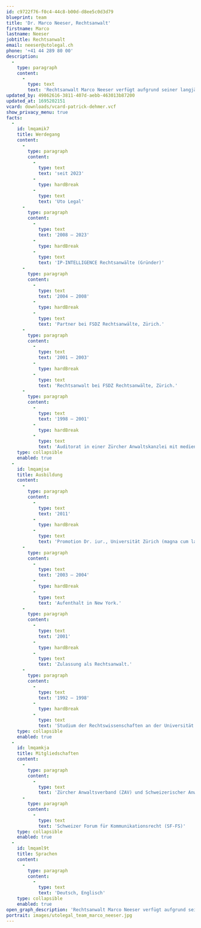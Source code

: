 ```yaml
---
id: c9722f76-f0c4-44c8-b00d-d8ee5c0d3d79
blueprint: team
title: 'Dr. Marco Neeser, Rechtsanwalt'
firstname: Marco
lastname: Neeser
jobtitle: Rechtsanwalt
email: neeser@utolegal.ch
phone: '+41 44 289 80 00'
description:
  -
    type: paragraph
    content:
      -
        type: text
        text: 'Rechtsanwalt Marco Neeser verfügt aufgrund seiner langjährigen Berufspraxis über grosse Erfahrung im Bereich der Unterhaltungs- und Medienbranche (Musik- und Filmindustrie, elektronische Medien, neue Technologien und Geschäftsmodelle, E-Commerce, Werbung, Lizenz- und Verlagswesen usw.). Zu seinen Klienten gehören insbesondere Musik-, Game- und Filmproduzenten, Tonträgerunternehmen, Verlage, Medienunternehmen, Künstler, Werbe- und Design-Agenturen sowie Startups und etablierte Unternehmen im Medien- und Technologiesektor. Er praktiziert vorwiegend in den Bereichen Urheberrecht, Lizenzvertragsrecht, Markenrecht, Medienrecht, Gesellschaftsrecht und allgemeinem Vertragsrecht. Marco Neeser hat an der Universität Zürich mit seiner rechtsvergleichenden Dissertation zum Thema der Künstlerverträge in der Musikindustrie den Doktortitel erworben und sich in zahlreichen Musikprojekten und Unternehmen im Bereich Entertainment und Technologie engagiert.'
updated_by: 49862616-3811-407d-aebb-463013b87200
updated_at: 1695202151
vcard: downloads/vcard-patrick-dehmer.vcf
show_privacy_menu: true
facts:
  -
    id: lmqamik7
    title: Werdegang
    content:
      -
        type: paragraph
        content:
          -
            type: text
            text: 'seit 2023'
          -
            type: hardBreak
          -
            type: text
            text: 'Uto Legal'
      -
        type: paragraph
        content:
          -
            type: text
            text: '2008 – 2023'
          -
            type: hardBreak
          -
            type: text
            text: 'IP-INTELLIGENCE Rechtsanwälte (Gründer)'
      -
        type: paragraph
        content:
          -
            type: text
            text: '2004 – 2008'
          -
            type: hardBreak
          -
            type: text
            text: 'Partner bei FSDZ Rechtsanwälte, Zürich.'
      -
        type: paragraph
        content:
          -
            type: text
            text: '2001 – 2003'
          -
            type: hardBreak
          -
            type: text
            text: 'Rechtsanwalt bei FSDZ Rechtsanwälte, Zürich.'
      -
        type: paragraph
        content:
          -
            type: text
            text: '1998 – 2001'
          -
            type: hardBreak
          -
            type: text
            text: 'Auditorat in einer Zürcher Anwaltskanzlei mit medien- und urheberrechtlicher Ausrichtung.'
    type: collapsible
    enabled: true
  -
    id: lmqamjse
    title: Ausbildung
    content:
      -
        type: paragraph
        content:
          -
            type: text
            text: '2011'
          -
            type: hardBreak
          -
            type: text
            text: 'Promotion Dr. iur., Universität Zürich (magna cum laude)'
      -
        type: paragraph
        content:
          -
            type: text
            text: '2003 – 2004'
          -
            type: hardBreak
          -
            type: text
            text: 'Aufenthalt in New York.'
      -
        type: paragraph
        content:
          -
            type: text
            text: '2001'
          -
            type: hardBreak
          -
            type: text
            text: 'Zulassung als Rechtsanwalt.'
      -
        type: paragraph
        content:
          -
            type: text
            text: '1992 – 1998'
          -
            type: hardBreak
          -
            type: text
            text: 'Studium der Rechtswissenschaften an der Universität Zürich, Abschluss mit dem Prädikat magna cum laude.'
    type: collapsible
    enabled: true
  -
    id: lmqamkja
    title: Mitgliedschaften
    content:
      -
        type: paragraph
        content:
          -
            type: text
            text: 'Zürcher Anwaltsverband (ZAV) und Schweizerischer Anwaltsverband (SAV)'
      -
        type: paragraph
        content:
          -
            type: text
            text: 'Schweizer Forum für Kommunikationsrecht (SF-FS)'
    type: collapsible
    enabled: true
  -
    id: lmqaml9t
    title: Sprachen
    content:
      -
        type: paragraph
        content:
          -
            type: text
            text: 'Deutsch, Englisch'
    type: collapsible
    enabled: true
open_graph_description: 'Rechtsanwalt Marco Neeser verfügt aufgrund seiner langjährigen Berufspraxis über grosse Erfahrung im Bereich der Unterhaltungs- und Medienbranche (Musik- und Filmindustrie, elektronische Medien, neue Technologien und Geschäftsmodelle, E-Commerce, Werbung, Lizenz- und Verlagswesen usw.). Zu seinen Klienten gehören insbesondere Musik-, Game- und Filmproduzenten, Tonträgerunternehmen, Verlage, Medienunternehmen, Künstler, Werbe- und Design-Agenturen sowie Startups und etablierte Unternehmen im Medien- und Technologiesektor. Er praktiziert vorwiegend in den Bereichen Urheberrecht, Lizenzvertragsrecht, Markenrecht, Medienrecht, Gesellschaftsrecht und allgemeinem Vertragsrecht. Marco Neeser hat an der Universität Zürich mit seiner rechtsvergleichenden Dissertation zum Thema der Künstlerverträge in der Musikindustrie den Doktortitel erworben und sich in zahlreichen Musikprojekten und Unternehmen im Bereich Entertainment und Technologie engagiert.'
portrait: images/utolegal_team_marco_neeser.jpg
---
```

